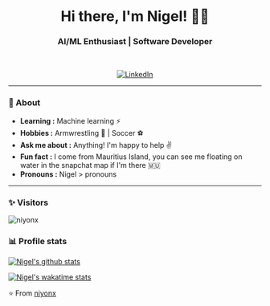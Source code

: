 <h1 align="center"> Hi there, I'm Nigel! 👨‍💻 </h1>

<h3 align="center">  AI/ML Enthusiast | Software Developer </h3> <br>

<p align="center"> 
<a href="https://www.linkedin.com/in/niyonx/"><img alt="LinkedIn" src="https://img.shields.io/badge/-Nigel_Yong-blue?style=flat-square&logo=Linkedin&logoColor=white&link=https://www.linkedin.com/in/niyonx/"></a>
</p>

---------------------------------------------------------------------------------------------------------------------------------------------------------------------------------
### 🤔 About
-  **Learning :** Machine learning :zap:
-  **Hobbies :** Armwrestling 💪 | Soccer :soccer:
-  **Ask me about :** Anything! I'm happy to help :v:
-  **Fun fact :** I come from Mauritius Island, you can see me floating on water in the snapchat map if I'm there :mauritius:
-  **Pronouns :** Nigel > pronouns

---------------------------------------------------------------------------------------------------------------------------------------------------------------------------------
### ✨ Visitors 

<p align="left"> <img src="https://komarev.com/ghpvc/?username=niyonx" alt="niyonx" /> </p>

### 📊 Profile stats

[![Nigel's github stats](https://github-readme-stats.vercel.app/api?username=niyonx&count_private=true&show_icons=true)](https://github.com/anuraghazra/github-readme-stats)

[![Nigel's wakatime stats](https://github-readme-stats.vercel.app/api/wakatime?username=niyonx)](https://github.com/niyonx/github-readme-stats)

⭐️ From [niyonx](https://github.com/niyonx)

